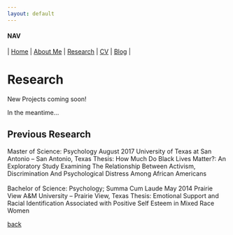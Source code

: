 ```yaml
---
layout: default
---
```

#### NAV

| [Home](./index.html) | [About Me](./about.html) | [Research](./research.html) | [CV](./cv.html)  | [Blog](./blog.html) | 


# Research

New Projects coming soon!

In the meantime...

## Previous Research

Master of Science: Psychology	August 2017
University of Texas at San Antonio – San Antonio, Texas
Thesis: How Much Do Black Lives Matter?: An Exploratory Study Examining The Relationship Between Activism, Discrimination And Psychological Distress Among African Americans
<br>
<br>
Bachelor of Science: Psychology; Summa Cum Laude	May 2014
Prairie View A&M University – Prairie View, Texas
Thesis: Emotional Support and Racial Identification Associated with Positive Self Esteem in Mixed Race Women







[back](./)
